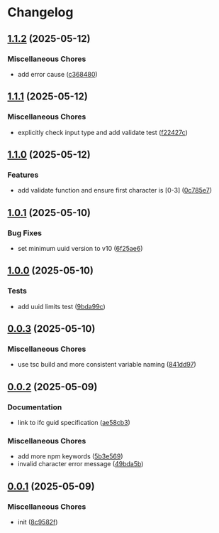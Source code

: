 # Changelog

## [1.1.2](https://github.com/phi-ag/ifc-guid/compare/v1.1.1...v1.1.2) (2025-05-12)


### Miscellaneous Chores

* add error cause ([c368480](https://github.com/phi-ag/ifc-guid/commit/c368480ba923ad768375967597737b6178f37b0b))

## [1.1.1](https://github.com/phi-ag/ifc-guid/compare/v1.1.0...v1.1.1) (2025-05-12)


### Miscellaneous Chores

* explicitly check input type and add validate test ([f22427c](https://github.com/phi-ag/ifc-guid/commit/f22427c4319a5c03a83713b3e9e26b7f9f389a13))

## [1.1.0](https://github.com/phi-ag/ifc-guid/compare/v1.0.1...v1.1.0) (2025-05-12)


### Features

* add validate function and ensure first character is [0-3] ([0c785e7](https://github.com/phi-ag/ifc-guid/commit/0c785e7df8835f9efc1c01686d55fef3fe1d57e4))

## [1.0.1](https://github.com/phi-ag/ifc-guid/compare/v1.0.0...v1.0.1) (2025-05-10)


### Bug Fixes

* set minimum uuid version to v10 ([6f25ae6](https://github.com/phi-ag/ifc-guid/commit/6f25ae6fa976258c8adcc2feef1e644151368d5b))

## [1.0.0](https://github.com/phi-ag/ifc-guid/compare/v0.0.3...v1.0.0) (2025-05-10)


### Tests

* add uuid limits test ([9bda99c](https://github.com/phi-ag/ifc-guid/commit/9bda99c6a77d988011e4ccf21be48e8fb66a95e3))

## [0.0.3](https://github.com/phi-ag/ifc-guid/compare/v0.0.2...v0.0.3) (2025-05-10)


### Miscellaneous Chores

* use tsc build and more consistent variable naming ([841dd97](https://github.com/phi-ag/ifc-guid/commit/841dd97d5ddb352ea7189afee746aea75b268415))

## [0.0.2](https://github.com/phi-ag/ifc-guid/compare/v0.0.1...v0.0.2) (2025-05-09)


### Documentation

* link to ifc guid specification ([ae58cb3](https://github.com/phi-ag/ifc-guid/commit/ae58cb350114333e16a7e0ab5811a295f038d7a4))


### Miscellaneous Chores

* add more npm keywords ([5b3e569](https://github.com/phi-ag/ifc-guid/commit/5b3e569b917f718aa3051aa76643976e1feeab66))
* invalid character error message ([49bda5b](https://github.com/phi-ag/ifc-guid/commit/49bda5be80c0041c1b835ea92700df55ae15a4da))

## [0.0.1](https://github.com/phi-ag/ifc-guid/compare/v0.0.1...v0.0.1) (2025-05-09)


### Miscellaneous Chores

* init ([8c9582f](https://github.com/phi-ag/ifc-guid/commit/8c9582fb7ae9b0dd3fa55906468c9c28b9cd314c))
